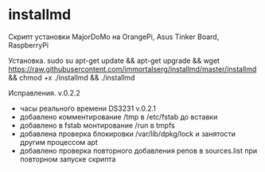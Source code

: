 # installmd

Скрипт установки MajorDoMo на OrangePi, Asus Tinker Board, RaspberryPi

Установка.
sudo su
apt-get update && apt-get upgrade && wget https://raw.githubusercontent.com/immortalserg/installmd/master/installmd && chmod +x ./installmd && ./installmd

Исправления.
v.0.2.2
- часы реального времени DS3231
v.0.2.1
- добавлено комментирование /tmp в /etc/fstab до вставки 
- добавлено в fstab монтирование /run в tmpfs
- добавлена проверка блокировки /var/lib/dpkg/lock и занятости другим процессом apt
- добавлено проверка повторного добавления репов в sources.list при повторном запуске скрипта 
